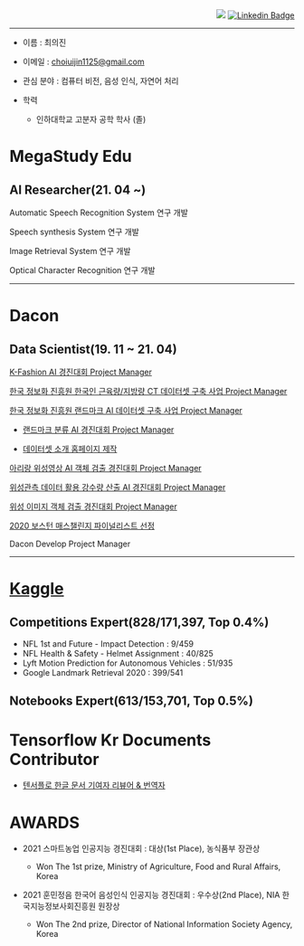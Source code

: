   <div align=right>
  <a href="https://github.com/Choiuijin1125/choiuijin1125"><img src="https://hits.seeyoufarm.com/api/count/incr/badge.svg?url=https%3A%2F%2Fgithub.com%2FChoiuijin1125%2Fchoiuijin1125&count_bg=%2379C83D&title_bg=%23555555&icon=&icon_color=%23E7E7E7&title=hits&edge_flat=false"/></a>
  <a href="https://www.linkedin.com/in/journey1125/"><img src="https://img.shields.io/badge/-LinkedIn-blue?style=flat-square&amp;logo=Linkedin&amp;logoColor=white&amp;link=https://www.linkedin.com/in/journey1125/" alt="Linkedin Badge"></a>
  </div>

------------------
- 이름 : 최의진

- 이메일 : choiuijin1125@gmail.com

- 관심 분야 : 컴퓨터 비전, 음성 인식, 자연어 처리
- 학력

  - 인하대학교 고분자 공학 학사 (졸)

# MegaStudy Edu

  ## AI Researcher(21. 04 ~) 
   Automatic Speech Recognition System 연구 개발
   
   Speech synthesis System 연구 개발
   
   Image Retrieval System 연구 개발
   
   Optical Character Recognition 연구 개발
   
------------------

# Dacon

  ## Data Scientist(19. 11 ~ 21. 04) 
  
   [K-Fashion AI 경진대회 Project Manager](https://dacon.io/competitions/official/235672/overview/)
   
   [한국 정보화 진흥원 한국인 근육량/지방량 CT 데이터셋 구축 사업 Project Manager](https://aihub.or.kr/)
   
   [한국 정보화 진흥원 랜드마크 AI 데이터셋 구축 사업 Project Manager](https://aihub.or.kr/aidata/8009)
   
   * [랜드마크 분류 AI 경진대회 Project Manager](https://dacon.io/competitions/official/235585/overview/)
      
   * [데이터셋 소개 홈페이지 제작](http://15.165.113.21:8080/)
          
   [아리랑 위성영상 AI 객체 검출 경진대회 Project Manager](https://dacon.io/competitions/official/235644/overview/) 
   
   [위성관측 데이터 활용 강수량 산출 AI 경진대회 Project Manager](https://dacon.io/competitions/official/235591/overview/)
   
   [위성 이미지 객체 검출 경진대회 Project Manager](https://dacon.io/competitions/official/235492/overview/)
   
   [2020 보스턴 매스챌린지 파이널리스트 선정](https://www.ftoday.co.kr/news/articleView.html?idxno=202498)

   Dacon Develop Project Manager
       
  ------------------
  
  # [Kaggle](https://www.kaggle.com/jinssaa) 
  ## Competitions Expert(828/171,397, Top 0.4%) 
  - NFL 1st and Future - Impact Detection : 9/459
  - NFL Health & Safety - Helmet Assignment : 40/825
  - Lyft Motion Prediction for Autonomous Vehicles : 51/935
  - Google Landmark Retrieval 2020 : 399/541
  
  ## Notebooks Expert(613/153,701, Top 0.5%)
  
  # Tensorflow Kr Documents Contributor
  
  - [텐서플로 한글 문서 기여자 리뷰어 & 번역자](https://github.com/tensorflow/docs-l10n/blob/master/site/ko/REVIEWERS)
 

  # AWARDS
  - 2021 스마트농업 인공지능 경진대회 : 대상(1st Place), 농식품부 장관상
    * Won The 1st prize, Ministry of Agriculture, Food and Rural Affairs, Korea

  - 2021 훈민정음 한국어 음성인식 인공지능 경진대회 : 우수상(2nd Place), NIA 한국지능정보사회진흥원 원장상
    * Won The 2nd prize, Director of National Information Society Agency, Korea
<!--
**Choiuijin1125/choiuijin1125** is a ✨ _special_ ✨ repository because its `README.md` (this file) appears on your GitHub profile.

Here are some ideas to get you started:

- 🔭 I’m currently working on ...
- 🌱 I’m currently learning ...
- 👯 I’m looking to collaborate on ...
- 🤔 I’m looking for help with ...
- 💬 Ask me about ...
- 📫 How to reach me: ...
- 😄 Pronouns: ...
- ⚡ Fun fact: ...
-->
